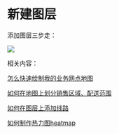 # 新建图层

添加图层三步走：

![](http://dituwuyou-gitbooks.oss-cn-beijing.aliyuncs.com/map%2Fpicture%2F11.7%2F2015-11-02_19-05-25.jpg)


相关内容：

[怎么快速绘制我的业务网点地图](http://help.dituwuyou.com/draw-map.html)

[如何在地图上划分销售区域、配送范围](http://help.dituwuyou.com/draw-region.html)

[如何在图层上添加线路](http://help.dituwuyou.com/add-line.html)

[如何制作热力图heatmap](http://help.dituwuyou.com/create-heatmap.html)


